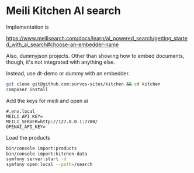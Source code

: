 # Meili Kitchen AI search

Implementation is

https://www.meilisearch.com/docs/learn/ai_powered_search/getting_started_with_ai_search#choose-an-embedder-name

Also, dummyjson projects.  Other than showing how to embed documents, though, it's not integrated with anything else.

Instead, use dt-demo or dummy with an embedder.

```bash
git clone git@github.com:survos-sites/kitchen && cd kitchen
composer install
```

Add the keys for meili and open ai

```
#.env.local
MEILI_API_KEY=
MEILI_SERVER=http://127.0.0.1:7700/
OPENAI_API_KEY=
```

Load the products

```bash
bin/console import:products
bin/console import:kitchen-data
symfony server:start -d
symfony open:local --path=/search
```
